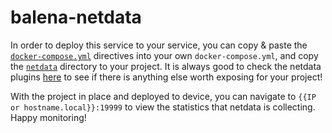# balena-netdata

In order to deploy this service to your service, you can copy & paste the [`docker-compose.yml`](./docker-compose.yml)
directives into your own `docker-compose.yml`, and copy the [`netdata`](./netdata) directory to your project. It is
always good to check the netdata plugins [here](https://learn.netdata.cloud/docs/agent/collectors/plugins.d/) to see if
there is anything else worth exposing for your project!

With the project in place and deployed to device, you can navigate to `{{IP or hostname.local}}:19999` to view the
statistics that netdata is collecting. Happy monitoring!

